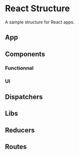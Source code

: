 # React Structure

A sample structure for React apps.

## App

## Components

### Functionnal

### UI

## Dispatchers

## Libs

## Reducers

## Routes
